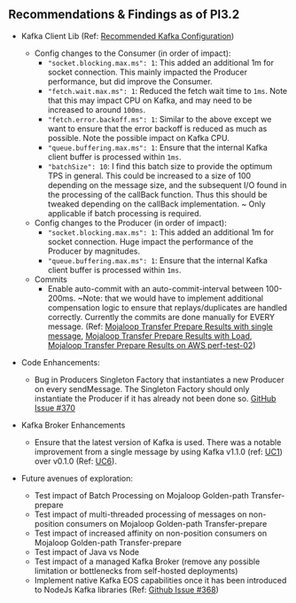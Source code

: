 ## Recommendations & Findings as of PI3.2

- Kafka Client Lib (Ref: [Recommended Kafka Configuration](./endtoend-20180704T18h30/#findings))
    - Config changes to the Consumer (in order of impact):
        - `"socket.blocking.max.ms": 1`: This added an additional 1m for socket connection. This mainly impacted the Producer performance, but did improve the Consumer.
        - `"fetch.wait.max.ms": 1`: Reduced the fetch wait time to `1ms`. Note that this may impact CPU on Kafka, and may need to be increased to around `100ms`. 
        - `"fetch.error.backoff.ms": 1`: Similar to the above except we want to ensure that the error backoff is reduced as much as possible. Note the possible impact on Kafka CPU.
        - `"queue.buffering.max.ms": 1`: Ensure that the internal Kafka client buffer is processed within `1ms`.
        - `"batchSize": 10`: I find this batch size to provide the optimum TPS in general. This could be increased to a size of 100 depending on the message size, and the subsequent I/O found in the processing of the callBack function. Thus this should be tweaked depending on the callBack implementation. ~ Only applicable if batch processing is required.    
    - Config changes to the Producer (in order of impact):
        - `"socket.blocking.max.ms": 1`: This added an additional 1m for socket connection. Huge impact the performance of the Producer by magnitudes.
        - `"queue.buffering.max.ms": 1`: Ensure that the internal Kafka client buffer is processed within `1ms`.
    - Commits
        - Enable auto-commit with an auto-commit-interval between 100-200ms. ~Note: that we would have to implement additional compensation logic to ensure that replays/duplicates are handled correctly. Currently the commits are done manually for EVERY message. (Ref: [Mojaloop Transfer Prepare Results with single message](../20180712/README.md), [Mojaloop Transfer Prepare Results with Load](../20180713/README.md), [Mojaloop Transfer Prepare Results on AWS perf-test-02](../20180718-perf-test-02/##summary-of-findings))

- Code Enhancements:
    - Bug in Producers Singleton Factory that instantiates a new Producer on every sendMessage. The Singleton Factory should only instantiate the Producer if it has already not been done so. [GitHub Issue #370](https://github.com/mojaloop/project/issues/370)
    
- Kafka Broker Enhancements
    - Ensure that the latest version of Kafka is used. There was a notable improvement from a single message by using Kafka v1.1.0 (ref: [UC1](../20180718-perf-test-02/#use-case-1---base-line-single-message-with-auto-commit-enabled)) over v0.1.0 (Ref: [UC6](../20180718-perf-test-02/#use-case-6---base-line-single-message-with-auto-commit-enabled)).
    
- Future avenues of exploration:
    - Test impact of Batch Processing on Mojaloop Golden-path Transfer-prepare
    - Test impact of multi-threaded processing of messages on non-position consumers on Mojaloop Golden-path Transfer-prepare
    - Test impact of increased affinity on non-position consumers on Mojaloop Golden-path Transfer-prepare
    - Test impact of Java vs Node
    - Test impact of a managed Kafka Broker (remove any possible limitation or bottlenecks from self-hosted deployments)
    - Implement native Kafka EOS capabilities once it has been introduced to NodeJs Kafka libraries (Ref: [Github Issue #368](https://github.com/mojaloop/project/issues/368))
